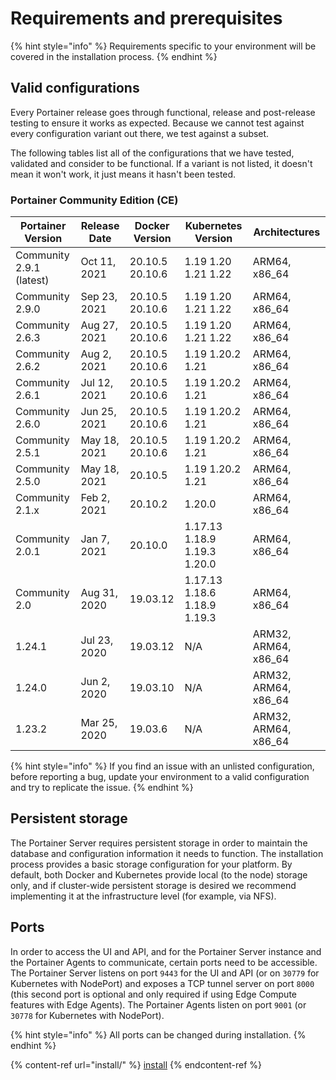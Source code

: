 # Requirements and prerequisites

{% hint style="info" %}
Requirements specific to your environment will be covered in the installation process.
{% endhint %}

## Valid configurations

Every Portainer release goes through functional, release and post-release testing to ensure it works as expected. Because we cannot test against every configuration variant out there, we test against a subset.

The following tables list all of the configurations that we have tested, validated and consider to be functional. If a variant is not listed, it doesn't mean it won't work, it just means it hasn't been tested.

### Portainer Community Edition (CE)

| **Portainer Version**    | **Release Date** | **Docker Version** | **Kubernetes Version**       | **Architectures**     |
| ------------------------ | ---------------- | ------------------ | ---------------------------- | --------------------- |
| Community 2.9.1 (latest) | Oct 11, 2021     | 20.10.5 20.10.6    | 1.19 1.20 1.21 1.22          | ARM64, x86\_64        |
| Community 2.9.0          | Sep 23, 2021     | 20.10.5 20.10.6    | 1.19 1.20 1.21 1.22          | ARM64, x86\_64        |
| Community 2.6.3          | Aug 27, 2021     | 20.10.5 20.10.6    | 1.19 1.20 1.21 1.22          | ARM64, x86\_64        |
| Community 2.6.2          | Aug 2, 2021      | 20.10.5 20.10.6    | 1.19 1.20.2 1.21             | ARM64, x86\_64        |
| Community 2.6.1          | Jul 12, 2021     | 20.10.5  20.10.6   | 1.19 1.20.2 1.21             | ARM64, x86\_64        |
| Community 2.6.0          | Jun 25, 2021     | 20.10.5  20.10.6   | 1.19 1.20.2 1.21             | ARM64, x86\_64        |
| Community 2.5.1          | May 18, 2021     | 20.10.5  20.10.6   | 1.19 1.20.2 1.21             | ARM64, x86\_64        |
| Community 2.5.0          | May 18, 2021     | 20.10.5            | 1.19 1.20.2 1.21             | ARM64, x86\_64        |
| Community 2.1.x          | Feb 2, 2021      | 20.10.2            | 1.20.0                       | ARM64, x86\_64        |
| Community 2.0.1          | Jan 7, 2021      | 20.10.0            | 1.17.13 1.18.9 1.19.3 1.20.0 | ARM64, x86\_64        |
| Community 2.0            | Aug 31, 2020     | 19.03.12           | 1.17.13 1.18.6 1.18.9 1.19.3 | ARM64, x86\_64        |
| 1.24.1                   | Jul 23, 2020     | 19.03.12           | N/A                          | ARM32, ARM64, x86\_64 |
| 1.24.0                   | Jun 2, 2020      | 19.03.10           | N/A                          | ARM32, ARM64, x86\_64 |
| 1.23.2                   | Mar 25, 2020     | 19.03.6            | N/A                          | ARM32, ARM64, x86\_64 |

{% hint style="info" %}
If you find an issue with an unlisted configuration, before reporting a bug, update your environment to a valid configuration and try to replicate the issue.
{% endhint %}

## Persistent storage

The Portainer Server requires persistent storage in order to maintain the database and configuration information it needs to function. The installation process provides a basic storage configuration for your platform. By default, both Docker and Kubernetes provide local (to the node) storage only, and if cluster-wide persistent storage is desired we recommend implementing it at the infrastructure level (for example, via NFS).

## Ports

In order to access the UI and API, and for the Portainer Server instance and the Portainer Agents to communicate, certain ports need to be accessible. The Portainer Server listens on port `9443` for the UI and API (or on `30779` for Kubernetes with NodePort) and exposes a TCP tunnel server on port `8000` (this second port is optional and only required if using Edge Compute features with Edge Agents). The Portainer Agents listen on port `9001` (or `30778` for Kubernetes with NodePort).

{% hint style="info" %}
All ports can be changed during installation.
{% endhint %}

{% content-ref url="install/" %}
[install](install/)
{% endcontent-ref %}
